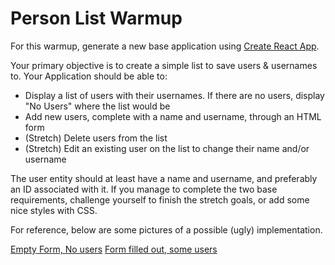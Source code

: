 # Person List Warmup

For this warmup, generate a new base application using [Create React App](https://github.com/facebook/create-react-app).

Your primary objective is to create a simple list to save users & usernames to.
Your Application should be able to:
- Display a list of users with their usernames. If there are no users, display "No Users" where the list would be
- Add new users, complete with a name and username, through an HTML form
- (Stretch) Delete users from the list
- (Stretch) Edit an existing user on the list to change their name and/or username

The user entity should at least have a name and username, and preferably an ID associated with it.
If you manage to complete the two base requirements, challenge yourself to finish the stretch goals, or add some nice styles with CSS.


For reference, below are some pictures of a possible (ugly) implementation.


[Empty Form, No users](https://gyazo.com/8ba85f778b53bee3b3cb036c7e2d6203)
[Form filled out, some users](https://gyazo.com/1de1ba3856587b2ee9a1f7e659675c61)
